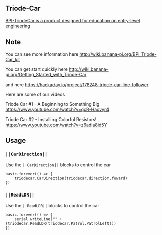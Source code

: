 ## Triode-Car

[BPI-TriodeCar is a product designed for education on entry-level engineering](https://www.aliexpress.com/item/1005002522563487.html?spm=2114.12010612.8148356.23.4c7c599eTzy5vr)

## Note

You can see more information here http://wiki.banana-pi.org/BPI_Triode-Car_kit

You can get start quickly here http://wiki.banana-pi.org/Getting_Started_with_Triode-Car

and here https://hackaday.io/project/178248-triode-car-line-follower
                               
Here are some of our videos  

Triode Car #1 - A Beginning to Something Big https://www.youtube.com/watch?v=qcR-Haovyr4

Triode Car #2 - Installing Colorful Resistors! https://www.youtube.com/watch?v=z6adIa8id5Y

## Usage

### ``||CarDirection||``

Use the ``||CarDirection||`` blocks to control the car

```blocks 
basic.forever(() => {
    triodecar.CarDirection(triodecar.direction.foward)
})
```

### ``||ReadLDR||``

Use the ``||ReadLDR||`` blocks to control the car

```blocks 
basic.forever(() => {
    serial.writeLine("" + (triodecar.ReadLDR(triodecar.Patrol.PatrolLeft)))
})
```

<script src="https://makecode.com/gh-pages-embed.js"></script><script>makeCodeRender("{{ site.makecode.home_url }}", "{{ site.github.owner_name }}/{{ site.github.repository_name }}");</script>
